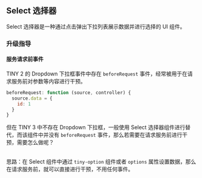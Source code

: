 <div class="demo-header">
<p class="overviewicon">
  <span class="wapi-form-dropdown"/>
</p>

## Select 选择器

<nova-uxlink widget-name="Dropdown"></nova-uxlink>

Select 选择器是一种通过点击弹出下拉列表展示数据并进行选择的 UI 组件。
</div>

### 升级指导

#### 服务请求前事件

TINY 2 的 Dropdown 下拉框事件中存在 `beforeRequest` 事件，经常被用于在请求服务前对参数等内容进行干预。

```js
beforeRequest: function (source, controller) {
  source.data = {
    id: 1
  }
}
```

但在 TINY 3 中不存在 Dropdown 下拉框，一般使用 Select 选择器组件进行替代，而该组件中并没有 `beforeRequest` 事件，那么若需要在请求服务前进行干预，需要怎么做呢？<br><br>

思路：在 Select 组件中通过 `tiny-option` 组件或者 `options` 属性设置数据，那么在请求服务前，就可以直接进行干预，不用任何事件。
